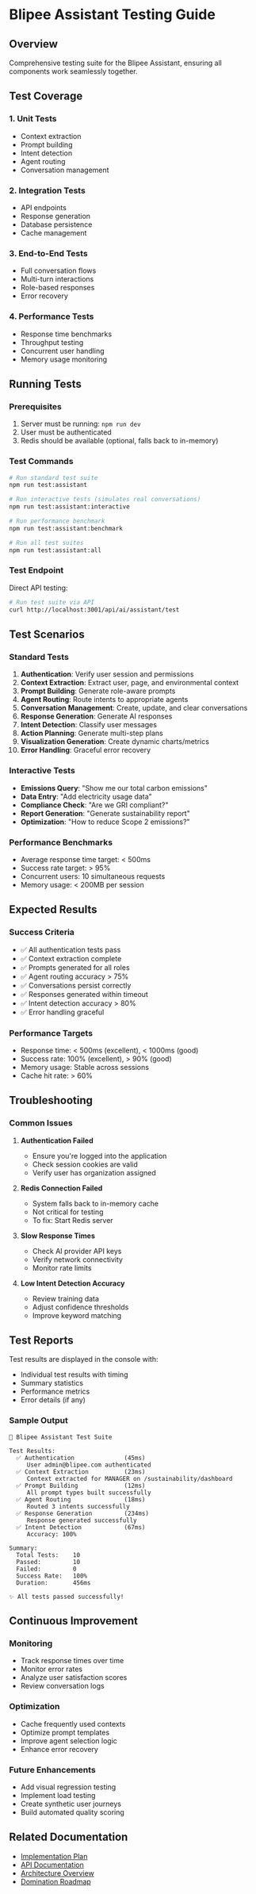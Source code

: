# Blipee Assistant Testing Guide

## Overview

Comprehensive testing suite for the Blipee Assistant, ensuring all components work seamlessly together.

## Test Coverage

### 1. Unit Tests
- Context extraction
- Prompt building
- Intent detection
- Agent routing
- Conversation management

### 2. Integration Tests
- API endpoints
- Response generation
- Database persistence
- Cache management

### 3. End-to-End Tests
- Full conversation flows
- Multi-turn interactions
- Role-based responses
- Error recovery

### 4. Performance Tests
- Response time benchmarks
- Throughput testing
- Concurrent user handling
- Memory usage monitoring

## Running Tests

### Prerequisites
1. Server must be running: `npm run dev`
2. User must be authenticated
3. Redis should be available (optional, falls back to in-memory)

### Test Commands

```bash
# Run standard test suite
npm run test:assistant

# Run interactive tests (simulates real conversations)
npm run test:assistant:interactive

# Run performance benchmark
npm run test:assistant:benchmark

# Run all test suites
npm run test:assistant:all
```

### Test Endpoint

Direct API testing:
```bash
# Run test suite via API
curl http://localhost:3001/api/ai/assistant/test
```

## Test Scenarios

### Standard Tests
1. **Authentication**: Verify user session and permissions
2. **Context Extraction**: Extract user, page, and environmental context
3. **Prompt Building**: Generate role-aware prompts
4. **Agent Routing**: Route intents to appropriate agents
5. **Conversation Management**: Create, update, and clear conversations
6. **Response Generation**: Generate AI responses
7. **Intent Detection**: Classify user messages
8. **Action Planning**: Generate multi-step plans
9. **Visualization Generation**: Create dynamic charts/metrics
10. **Error Handling**: Graceful error recovery

### Interactive Tests
- **Emissions Query**: "Show me our total carbon emissions"
- **Data Entry**: "Add electricity usage data"
- **Compliance Check**: "Are we GRI compliant?"
- **Report Generation**: "Generate sustainability report"
- **Optimization**: "How to reduce Scope 2 emissions?"

### Performance Benchmarks
- Average response time target: < 500ms
- Success rate target: > 95%
- Concurrent users: 10 simultaneous requests
- Memory usage: < 200MB per session

## Expected Results

### Success Criteria
- ✅ All authentication tests pass
- ✅ Context extraction complete
- ✅ Prompts generated for all roles
- ✅ Agent routing accuracy > 75%
- ✅ Conversations persist correctly
- ✅ Responses generated within timeout
- ✅ Intent detection accuracy > 80%
- ✅ Error handling graceful

### Performance Targets
- Response time: < 500ms (excellent), < 1000ms (good)
- Success rate: 100% (excellent), > 90% (good)
- Memory usage: Stable across sessions
- Cache hit rate: > 60%

## Troubleshooting

### Common Issues

1. **Authentication Failed**
   - Ensure you're logged into the application
   - Check session cookies are valid
   - Verify user has organization assigned

2. **Redis Connection Failed**
   - System falls back to in-memory cache
   - Not critical for testing
   - To fix: Start Redis server

3. **Slow Response Times**
   - Check AI provider API keys
   - Verify network connectivity
   - Monitor rate limits

4. **Low Intent Detection Accuracy**
   - Review training data
   - Adjust confidence thresholds
   - Improve keyword matching

## Test Reports

Test results are displayed in the console with:
- Individual test results with timing
- Summary statistics
- Performance metrics
- Error details (if any)

### Sample Output
```
🤖 Blipee Assistant Test Suite

Test Results:
  ✅ Authentication              (45ms)
     User admin@blipee.com authenticated
  ✅ Context Extraction          (23ms)
     Context extracted for MANAGER on /sustainability/dashboard
  ✅ Prompt Building             (12ms)
     All prompt types built successfully
  ✅ Agent Routing               (18ms)
     Routed 3 intents successfully
  ✅ Response Generation         (234ms)
     Response generated successfully
  ✅ Intent Detection            (67ms)
     Accuracy: 100%

Summary:
  Total Tests:    10
  Passed:         10
  Failed:         0
  Success Rate:   100%
  Duration:       456ms

✨ All tests passed successfully!
```

## Continuous Improvement

### Monitoring
- Track response times over time
- Monitor error rates
- Analyze user satisfaction scores
- Review conversation logs

### Optimization
- Cache frequently used contexts
- Optimize prompt templates
- Improve agent selection logic
- Enhance error recovery

### Future Enhancements
- Add visual regression testing
- Implement load testing
- Create synthetic user journeys
- Build automated quality scoring

## Related Documentation

- [Implementation Plan](./BLIPEE_ASSISTANT_IMPLEMENTATION.md)
- [API Documentation](/api/ai/assistant)
- [Architecture Overview](../CLAUDE.md)
- [Domination Roadmap](./BLIPEE_DOMINATION_ROADMAP.md)